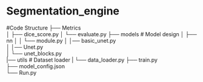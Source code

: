 # Segmentation_engine
#Code Structure
├── Metrics        
│   ├── dice_score.py
│   └── evaluate.py 
├── models           # Model design
│   ├── nn
│   │   └── module.py
│   │── basic_unet.py     
│   │── Unet.py    
│   └── unet_blocks.py      
|── utils            # Dataset loader
|   └── data_loader.py
├── train.py         
├── model_config.json       
└── Run.py       

